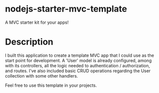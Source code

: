 # nodejs-starter-mvc-template

A MVC starter kit for your apps!

# Description

I built this application to create a template MVC app that I could use as the start point for development. A 'User' model is already configured, among with its controllers, all the logic needed
to authentication / authorization, and routes. I've also included basic CRUD operations regarding the User collection with some other handlers.

Feel free to use this template in your projects.
